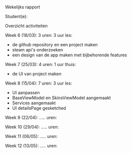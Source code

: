 Wekelijks rapport

Student(e):                                                       

Overzicht activiteiten

Week 6 (18/03): 3 uren:
3 uur les:
- de github repository en een project maken
- steam api's onderzoeken
- een design van de app maken met bijbehorende features


Week 7 (25/03): 4 uren:
1 uur thuis:
- de UI van project maken



Week 8 (15/04): 7 uren:
3 uur les:
- UI aanpassen
- BaseViewModel en SkinsViewModel aangemaakt
- Services aangemaakt
- UI detailsPage gesketched


Week 9 (22/04): ..... uren:



Week 10 (29/04): ..... uren:



Week 11 (06/05): ..... uren:



Week 12 (13/05): ..... uren:

